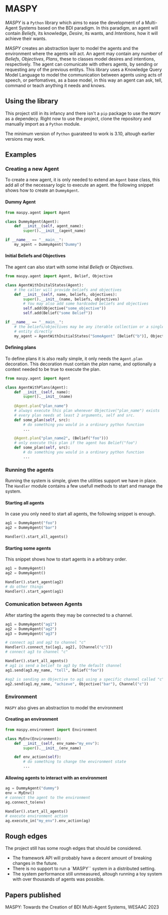 # MASPY

*MASPY* is a `Python` library which aims to ease the development of a 
Multi-Agent Systems based on the BDI paradigm. In this paradigm, an agent
will contain *Beliefs*, its knowledge, *Desire*, its wants, and
*Intentions*, how it will achieve their wants. 

*MASPY* creates an abstraction layer to model the agents and the environment
where the agents will act. An agent may contain any number of *Beliefs*, 
*Objectives*, *Plans*, these to classes model desires and intentions, 
respectively. The agent can comunicate with others agents, by sending
or requesting any of the previous entitys. This library
uses a Knowledge Query Model Language to model the communication between agents
using acts of speech, or perfomatives, as a base model, in this way an agent can ask, tell,
command or teach anything it needs and knows.

## Using the library
This project still in its infancy and there isn't a `pip` package to use the 
`MASPY` as a dependecy. Right now to use the project, clone the repository
and manually import as a `Python` module. 

The minimum version of `Python` guarateed to work is 3.10, altough earlier 
versions may work.


## Examples

### Creating a new Agent
To create a new agent, it is only needed to extend an `Agent` base class,
this add all of the necessary logic to execute an agent. the following
snippet shows how to create an `DummyAgent`.

#### Dummy Agent

```python
from maspy.agent import Agent

class DummyAgent(Agent):
    def __init__(self, agent_name):
        super().__init__(agent_name)

if __name__ == "__main__":
    my_agent = DummyAgent("Dummy")

```
#### Initial Beliefs and Objectives
The agent can also start with some inital *Beliefs* or *Objectives*.

```python
from maspy.agent import Agent, Belief, Objective

class AgentWithInitalStates(Agent):
    # the caller will provide beliefs and objectives
    def __init__(self, name, beliefs, objectives):
        super().__init__(name, beliefs, objectives)
        # You may also add some hardcoded beliefs and objectives
        self.add(Objective("some_objective"))
        self.add(Belief("some Belief"))

if __name__ == "__main__":
    # the beliefs/objectives may be any iterable collection or a single
    # entity directly 
    my_agent = AgentWithInitialStates("SomeAgent" [Belief("b")], Objective("o"))
```
#### Defining plans
To define plans it is also really simple, it only needs the `Agent.plan` 
decoration. This decoration must contain the *plan* name, and optionally
a context needed to be true to execute the plan.

```python
from maspy.agent import Agent

class AgentWithPlans(Agent):
    def __init__(self, name):
        super().__init__(name)
    
    @Agent.plan("plan_name")
    # always execute this plan whenever Objective("plan_name") exists
    # every plan needs at least 2 arguments, self and src.
    def some_plan(self, src):
        # do something you would in a ordinary python function
        ...

    @Agent.plan("plan_name2", (Belief("foo")))
    # only execute this plan if the agent has Belief("foo")
    def some_plan(self, src):
        # do something you would in a ordinary python function
        ...
```

### Running the agents
Running the system is simple, given the utilities support we have in place.
The `Handler` module contains a few usefull methods to start and manage the 
system.

#### Starting all agents
In case you only need to start all agents, the following snippet is enough.
```python
ag1 = DummyAgent("foo")
ag2 = DummyAgent("bar")

Handler().start_all_agents()
```

#### Starting some agents
This snippet shows how to start agents in a arbitrary order.

```python
ag1 = DummyAgent()
ag2 = DummyAgent()

Handler().start_agent(ag2)
# do other things
Handler().start_agent(ag1)
```
### Comunication between Agents
After starting the agents they may be connected to a channel.

```python
ag1 = DummyAgent("ag1")
ag2 = DummyAgent("ag2")
ag3 = DummyAgent("ag3")

# connect ag1 and ag2 to channel "c"
Handler().connect_to([ag1, ag2], [Channel("c")])
# connect ag3 to channel "c"

Handler().start_all_agents()
# ag1 is send a belief to ag3 by the default channel
ag1.send(ag3.my_name, "tell", Belief("foo"))

#ag2 is sending an Objective to ag1 using a specific channel called "c"
ag2.send(ag1.my_name, "achieve", Objective("bar"), Channel("c"))
```
### Environment
`MASPY` also gives an abstraction to model the environment

#### Creating an environment

```python 
from maspy.environment import Environment

class MyEnv(Environment):
    def __init__(self, env_name="my_env"):
        super().__init__(env_name)

    def env_action(self):
        # do something to change the environment state
        ...
```
#### Allowing agents to interact with an environment
```python
ag = DummyAgent("dummy")
env = MyEnv()
# connect the agent to the environment
ag.connect_to(env)

Handler().start_all_agents()
# execute environment action
ag.execute_in("my_env").env_action(ag)
```

## Rough edges
The project still has some rough edges that should be considered. 

- The framework API will probably have a decent amount of breaking changes
in the future.
- There is no support to run a `MASPY`` system in a distributed setting.
- The system performance still unmeasured, altough running a toy system 
with over thousands of agents was possible.


## Papers published

MASPY: Towards the Creation of BDI Multi-Agent Systems, WESAAC 2023

